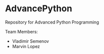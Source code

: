 # AdvancePython

Repository for Advanced Python Programming

Team Members:

- Vladimir Semenov
- Marvin Lopez

